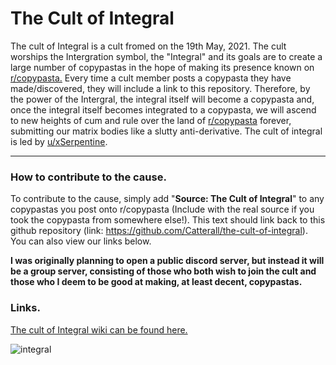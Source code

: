 # The Cult of Integral
The cult of Integral is a cult fromed on the 19th May, 2021. The cult worships the Intergration symbol, the "Integral" and its goals are to create a large number of copypastas in the hope of making its presence known on [r/copypasta.](https://www.reddit.com/r/copypasta/) Every time a cult member posts a copypasta they have made/discovered, they will include a link to this repository. Therefore, by the power of the Intergral, the integral itself will become a copypasta and, once the integral itself becomes integrated to a copypasta, we will ascend to new heights of cum and rule over the land of [r/copypasta](https://www.reddit.com/r/copypasta/) forever, submitting our matrix bodies like a slutty anti-derivative. The cult of integral is led by [u/xSerpentine](https://www.reddit.com/user/xSerpentine).

---

### How to contribute to the cause.
To contribute to the cause, simply add "**Source: The Cult of Integral**" to any copypastas you post onto r/copypasta (Include with the real source if you took the copypasta from somewhere else!). This text should link back to this github repository (link: https://github.com/Catterall/the-cult-of-integral). You can also view our links below.

**I was originally planning to open a public discord server, but instead it will be a group server, consisting of those who both wish to join the cult and those who I deem to be good at making, at least decent, copypastas.**

### Links.
[The cult of Integral wiki can be found here.](https://cult-of-integral.fandom.com/f)

![integral](https://user-images.githubusercontent.com/66549839/118875488-0623dd00-b8e4-11eb-89c4-e09b0ad1ff7f.png)

